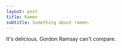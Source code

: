 ```yaml
---
layout: post
title: Ramen
subtitle: Something about ramen.
---
```

It's delicious. Gordon Ramsay can't compare.
